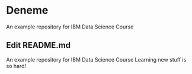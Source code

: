 # Deneme
An example repository for IBM Data Science Course

## Edit README.md

An example repository for IBM Data Science Course
Learning new stuff is so hard!

